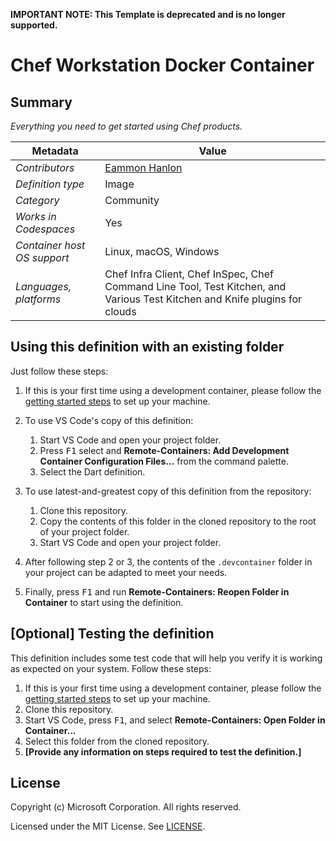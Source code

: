 **IMPORTANT NOTE: This Template is deprecated and is no longer supported.**

# Chef Workstation Docker Container

## Summary

_Everything you need to get started using Chef products._

| Metadata                    | Value                                                                                                                       |
| --------------------------- | --------------------------------------------------------------------------------------------------------------------------- |
| _Contributors_              | [Eammon Hanlon](https://gitlab.com/ehanlon)                                                                                 |
| _Definition type_           | Image                               
| _Category_ | Community |                                                                                        |
| _Works in Codespaces_       | Yes                                                                                                                         |
| _Container host OS support_ | Linux, macOS, Windows                                                                                                       |
| _Languages, platforms_      | Chef Infra Client, Chef InSpec, Chef Command Line Tool, Test Kitchen, and Various Test Kitchen and Knife plugins for clouds |

## Using this definition with an existing folder

Just follow these steps:

1. If this is your first time using a development container, please follow the [getting started steps](https://aka.ms/vscode-remote/containers/getting-started) to set up your machine.

2. To use VS Code's copy of this definition:

   1. Start VS Code and open your project folder.
   2. Press <kbd>F1</kbd> select and **Remote-Containers: Add Development Container Configuration Files...** from the command palette.
   3. Select the Dart definition.

3. To use latest-and-greatest copy of this definition from the repository:

   1. Clone this repository.
   2. Copy the contents of this folder in the cloned repository to the root of your project folder.
   3. Start VS Code and open your project folder.

4. After following step 2 or 3, the contents of the `.devcontainer` folder in your project can be adapted to meet your needs.

5. Finally, press <kbd>F1</kbd> and run **Remote-Containers: Reopen Folder in Container** to start using the definition.

## [Optional] Testing the definition

This definition includes some test code that will help you verify it is working as expected on your system. Follow these steps:

1. If this is your first time using a development container, please follow the [getting started steps](https://aka.ms/vscode-remote/containers/getting-started) to set up your machine.
2. Clone this repository.
3. Start VS Code, press <kbd>F1</kbd>, and select **Remote-Containers: Open Folder in Container...**
4. Select this folder from the cloned repository.
5. **[Provide any information on steps required to test the definition.]**

## License

Copyright (c) Microsoft Corporation. All rights reserved.

Licensed under the MIT License. See [LICENSE](https://github.com/Microsoft/vscode-dev-containers/blob/master/LICENSE).
